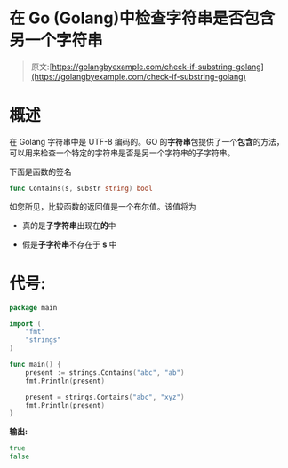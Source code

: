 # 在 Go (Golang)中检查字符串是否包含另一个字符串

> 原文:[https://golangbyexample.com/check-if-substring-golang](https://golangbyexample.com/check-if-substring-golang)

# **概述**

在 Golang 字符串中是 UTF-8 编码的。GO 的**字符串**包提供了一个**包含**的方法，可以用来检查一个特定的字符串是否是另一个字符串的子字符串。

下面是函数的签名

```go
func Contains(s, substr string) bool
```

如您所见，比较函数的返回值是一个布尔值。该值将为

*   真的是**子字符串**出现在**的**中

*   假是**子字符串**不存在于 **s** 中

# **代号:**

```go
package main

import (
    "fmt"
    "strings"
)

func main() {
    present := strings.Contains("abc", "ab")
    fmt.Println(present)

    present = strings.Contains("abc", "xyz")
    fmt.Println(present)
}
```

**输出:**

```go
true
false
```
